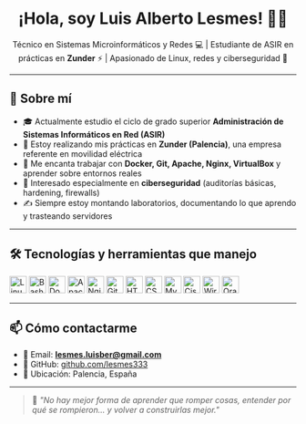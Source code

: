 <h1 align="center">¡Hola, soy Luis Alberto Lesmes! 👨‍💻</h1>

<p align="center">
Técnico en Sistemas Microinformáticos y Redes 💻 | Estudiante de ASIR en prácticas en <strong>Zunder</strong> ⚡ | Apasionado de Linux, redes y ciberseguridad 🔐
</p>

---

## 📍 Sobre mí

- 🎓 Actualmente estudio el ciclo de grado superior **Administración de Sistemas Informáticos en Red (ASIR)**
- 💼 Estoy realizando mis prácticas en **Zunder (Palencia)**, una empresa referente en movilidad eléctrica
- 🧠 Me encanta trabajar con **Docker, Git, Apache, Nginx, VirtualBox** y aprender sobre entornos reales
- 🔐 Interesado especialmente en **ciberseguridad** (auditorías básicas, hardening, firewalls)
- ✍️ Siempre estoy montando laboratorios, documentando lo que aprendo y trasteando servidores

---

## 🛠️ Tecnologías y herramientas que manejo

<p align="left">
  <img src="https://cdn.jsdelivr.net/gh/devicons/devicon/icons/linux/linux-original.svg" height="30" alt="Linux" />
  <img src="https://cdn.jsdelivr.net/gh/devicons/devicon/icons/bash/bash-original.svg" height="30" alt="Bash" />
  <img src="https://cdn.jsdelivr.net/gh/devicons/devicon/icons/docker/docker-original.svg" height="30" alt="Docker" />
  <img src="https://cdn.jsdelivr.net/gh/devicons/devicon/icons/apache/apache-original-wordmark.svg" height="30" alt="Apache" />
  <img src="https://cdn.jsdelivr.net/gh/devicons/devicon/icons/nginx/nginx-original.svg" height="30" alt="Nginx" />
  <img src="https://cdn.jsdelivr.net/gh/devicons/devicon/icons/git/git-original.svg" height="30" alt="Git" />
  <img src="https://cdn.jsdelivr.net/gh/devicons/devicon/icons/html5/html5-original.svg" height="30" alt="HTML5" />
  <img src="https://cdn.jsdelivr.net/gh/devicons/devicon/icons/css3/css3-original.svg" height="30" alt="CSS3" />
  <img src="https://cdn.jsdelivr.net/gh/devicons/devicon/icons/mysql/mysql-original.svg" height="30" alt="MySQL" />
  <img src="https://upload.wikimedia.org/wikipedia/commons/3/3f/Cisco_logo_blue_2016.svg" height="30" alt="Cisco" />
  <img src="https://upload.wikimedia.org/wikipedia/commons/e/e1/Wireshark_icon.svg" height="30" alt="Wireshark" />
  <img src="https://seeklogo.com/images/O/oracle-logo-F52A5EDC03-seeklogo.com.png" height="30" alt="Oracle SQL Plus" />
</p>

---

## 📫 Cómo contactarme

- 📧 Email: **lesmes.luisber@gmail.com**
- 🔗 GitHub: [github.com/lesmes333](https://github.com/lesmes333)
- 📍 Ubicación: Palencia, España

---

> 🧠 *"No hay mejor forma de aprender que romper cosas, entender por qué se rompieron... y volver a construirlas mejor."*
